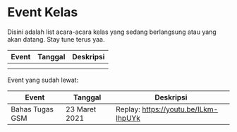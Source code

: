 # Event Kelas
Disini adalah list acara-acara kelas yang sedang berlangsung atau yang akan datang. Stay tune terus yaa.

| Event | Tanggal | Deskripsi |
| ----- | ------- | --------- |
|       |         |           |
|       |         |           |

Event yang sudah lewat:

| Event           | Tanggal       | Deskripsi                            |
| --------------- | ------------- | ------------------------------------ |
| Bahas Tugas GSM | 23 Maret 2021 | Replay: https://youtu.be/ILkm-IhpUYk |

